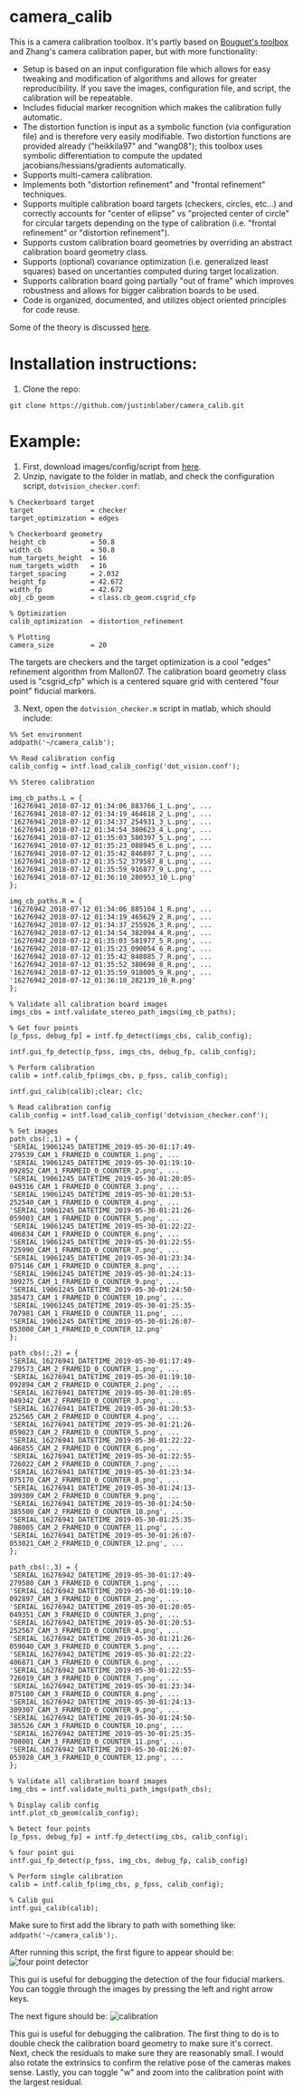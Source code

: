 # camera_calib
This is a camera calibration toolbox. It's partly based on [Bouguet's toolbox](http://www.vision.caltech.edu/bouguetj/calib_doc/) and Zhang's camera calibration paper, but with more functionality:

* Setup is based on an input configuration file which allows for easy tweaking and modification of algorithms and allows for greater reproducibility. If you save the images, configuration file, and script, the calibration will be repeatable.
* Includes fiducial marker recognition which makes the calibration fully automatic.
* The distortion function is input as a symbolic function (via configuration file) and is therefore very easily modifiable. Two distortion functions are provided already ("heikkila97" and "wang08"); this toolbox uses symbolic differentiation to compute the updated jacobians/hessians/gradients automatically.
* Supports multi-camera calibration.
* Implements both "distortion refinement" and "frontal refinement" techniques.
* Supports multiple calibration board targets (checkers, circles, etc...) and correctly accounts for "center of ellipse" vs "projected center of circle" for circular targets depending on the type of calibration (i.e. "frontal refinement" or "distortion refinement").
* Supports custom calibration board geometries by overriding an abstract calibration board geometry class.
* Supports (optional) covariance optimization (i.e. generalized least squares) based on uncertanties computed during target localization.
* Supports calibration board going partially "out of frame" which improves robustness and allows for bigger calibration boards to be used.
* Code is organized, documented, and utilizes object oriented principles for code reuse.

Some of the theory is discussed [here](http://justinblaber.org/camera-calibration-theory/).

# Installation instructions:
1) Clone the repo:
```
git clone https://github.com/justinblaber/camera_calib.git
```

# Example:
1. First, download images/config/script from [here](http://justinblaber.org/downloads/github/camera_calib/dotvision_checker.zip).
2. Unzip, navigate to the folder in matlab, and check the configuration script, `dotvision_checker.conf`:
```
% Checkerboard target
target              = checker
target_optimization = edges

% Checkerboard geometry
height_cb           = 50.8
width_cb            = 50.8
num_targets_height  = 16
num_targets_width   = 16
target_spacing      = 2.032
height_fp           = 42.672
width_fp            = 42.672
obj_cb_geom         = class.cb_geom.csgrid_cfp

% Optimization
calib_optimization  = distortion_refinement

% Plotting
camera_size         = 20
```
The targets are checkers and the target optimization is a cool "edges" refinement algorithm from Mallon07. The calibration board geometry class used is "csgrid_cfp" which is a centered square grid with centered "four point" fiducial markers.

3. Next, open the `dotvision_checker.m` script in matlab, which should include:
```
%% Set environment
addpath('~/camera_calib');

%% Read calibration config
calib_config = intf.load_calib_config('dot_vision.conf');

%% Stereo calibration

img_cb_paths.L = {
'16276941_2018-07-12_01:34:06_883766_1_L.png', ...
'16276941_2018-07-12_01:34:19_464618_2_L.png', ...
'16276941_2018-07-12_01:34:37_254931_3_L.png', ...
'16276941_2018-07-12_01:34:54_380623_4_L.png', ...
'16276941_2018-07-12_01:35:03_580397_5_L.png', ...
'16276941_2018-07-12_01:35:23_088945_6_L.png', ...
'16276941_2018-07-12_01:35:42_846897_7_L.png', ...
'16276941_2018-07-12_01:35:52_379587_8_L.png', ...
'16276941_2018-07-12_01:35:59_916877_9_L.png', ...
'16276941_2018-07-12_01:36:10_280953_10_L.png'
};

img_cb_paths.R = {
'16276942_2018-07-12_01:34:06_885104_1_R.png', ...
'16276942_2018-07-12_01:34:19_465629_2_R.png', ...
'16276942_2018-07-12_01:34:37_255926_3_R.png', ...
'16276942_2018-07-12_01:34:54_382094_4_R.png', ...
'16276942_2018-07-12_01:35:03_581977_5_R.png', ...
'16276942_2018-07-12_01:35:23_090054_6_R.png', ...
'16276942_2018-07-12_01:35:42_848085_7_R.png', ...
'16276942_2018-07-12_01:35:52_380698_8_R.png', ...
'16276942_2018-07-12_01:35:59_918005_9_R.png', ...
'16276942_2018-07-12_01:36:10_282139_10_R.png'
};

% Validate all calibration board images
imgs_cbs = intf.validate_stereo_path_imgs(img_cb_paths);

% Get four points
[p_fpss, debug_fp] = intf.fp_detect(imgs_cbs, calib_config);

intf.gui_fp_detect(p_fpss, imgs_cbs, debug_fp, calib_config);

% Perform calibration
calib = intf.calib_fp(imgs_cbs, p_fpss, calib_config);

intf.gui_calib(calib);clear; clc;

% Read calibration config
calib_config = intf.load_calib_config('dotvision_checker.conf');

% Set images
path_cbs(:,1) = {
'SERIAL_19061245_DATETIME_2019-05-30-01:17:49-279539_CAM_1_FRAMEID_0_COUNTER_1.png', ...
'SERIAL_19061245_DATETIME_2019-05-30-01:19:10-092852_CAM_1_FRAMEID_0_COUNTER_2.png', ...
'SERIAL_19061245_DATETIME_2019-05-30-01:20:05-049316_CAM_1_FRAMEID_0_COUNTER_3.png', ...
'SERIAL_19061245_DATETIME_2019-05-30-01:20:53-252540_CAM_1_FRAMEID_0_COUNTER_4.png', ...
'SERIAL_19061245_DATETIME_2019-05-30-01:21:26-059003_CAM_1_FRAMEID_0_COUNTER_5.png', ...
'SERIAL_19061245_DATETIME_2019-05-30-01:22:22-406834_CAM_1_FRAMEID_0_COUNTER_6.png', ...
'SERIAL_19061245_DATETIME_2019-05-30-01:22:55-725990_CAM_1_FRAMEID_0_COUNTER_7.png', ...
'SERIAL_19061245_DATETIME_2019-05-30-01:23:34-075146_CAM_1_FRAMEID_0_COUNTER_8.png', ...
'SERIAL_19061245_DATETIME_2019-05-30-01:24:13-309275_CAM_1_FRAMEID_0_COUNTER_9.png', ...
'SERIAL_19061245_DATETIME_2019-05-30-01:24:50-385473_CAM_1_FRAMEID_0_COUNTER_10.png', ...
'SERIAL_19061245_DATETIME_2019-05-30-01:25:35-707981_CAM_1_FRAMEID_0_COUNTER_11.png', ...
'SERIAL_19061245_DATETIME_2019-05-30-01:26:07-053008_CAM_1_FRAMEID_0_COUNTER_12.png'
};
             
path_cbs(:,2) = {
'SERIAL_16276941_DATETIME_2019-05-30-01:17:49-279573_CAM_2_FRAMEID_0_COUNTER_1.png', ...
'SERIAL_16276941_DATETIME_2019-05-30-01:19:10-092894_CAM_2_FRAMEID_0_COUNTER_2.png', ...
'SERIAL_16276941_DATETIME_2019-05-30-01:20:05-049342_CAM_2_FRAMEID_0_COUNTER_3.png', ...
'SERIAL_16276941_DATETIME_2019-05-30-01:20:53-252565_CAM_2_FRAMEID_0_COUNTER_4.png', ...
'SERIAL_16276941_DATETIME_2019-05-30-01:21:26-059023_CAM_2_FRAMEID_0_COUNTER_5.png', ...
'SERIAL_16276941_DATETIME_2019-05-30-01:22:22-406855_CAM_2_FRAMEID_0_COUNTER_6.png', ...
'SERIAL_16276941_DATETIME_2019-05-30-01:22:55-726022_CAM_2_FRAMEID_0_COUNTER_7.png', ...
'SERIAL_16276941_DATETIME_2019-05-30-01:23:34-075170_CAM_2_FRAMEID_0_COUNTER_8.png', ...
'SERIAL_16276941_DATETIME_2019-05-30-01:24:13-309309_CAM_2_FRAMEID_0_COUNTER_9.png', ...
'SERIAL_16276941_DATETIME_2019-05-30-01:24:50-385500_CAM_2_FRAMEID_0_COUNTER_10.png', ...
'SERIAL_16276941_DATETIME_2019-05-30-01:25:35-708005_CAM_2_FRAMEID_0_COUNTER_11.png', ...
'SERIAL_16276941_DATETIME_2019-05-30-01:26:07-053021_CAM_2_FRAMEID_0_COUNTER_12.png', ...
};

path_cbs(:,3) = {
'SERIAL_16276942_DATETIME_2019-05-30-01:17:49-279580_CAM_3_FRAMEID_0_COUNTER_1.png', ...
'SERIAL_16276942_DATETIME_2019-05-30-01:19:10-092897_CAM_3_FRAMEID_0_COUNTER_2.png', ...
'SERIAL_16276942_DATETIME_2019-05-30-01:20:05-049351_CAM_3_FRAMEID_0_COUNTER_3.png', ...
'SERIAL_16276942_DATETIME_2019-05-30-01:20:53-252567_CAM_3_FRAMEID_0_COUNTER_4.png', ...
'SERIAL_16276942_DATETIME_2019-05-30-01:21:26-059040_CAM_3_FRAMEID_0_COUNTER_5.png', ...
'SERIAL_16276942_DATETIME_2019-05-30-01:22:22-406871_CAM_3_FRAMEID_0_COUNTER_6.png', ...
'SERIAL_16276942_DATETIME_2019-05-30-01:22:55-726019_CAM_3_FRAMEID_0_COUNTER_7.png', ...
'SERIAL_16276942_DATETIME_2019-05-30-01:23:34-075180_CAM_3_FRAMEID_0_COUNTER_8.png', ...
'SERIAL_16276942_DATETIME_2019-05-30-01:24:13-309307_CAM_3_FRAMEID_0_COUNTER_9.png', ...
'SERIAL_16276942_DATETIME_2019-05-30-01:24:50-385526_CAM_3_FRAMEID_0_COUNTER_10.png', ...
'SERIAL_16276942_DATETIME_2019-05-30-01:25:35-708001_CAM_3_FRAMEID_0_COUNTER_11.png', ...
'SERIAL_16276942_DATETIME_2019-05-30-01:26:07-053028_CAM_3_FRAMEID_0_COUNTER_12.png', ...
};

% Validate all calibration board images
img_cbs = intf.validate_multi_path_imgs(path_cbs);

% Display calib config
intf.plot_cb_geom(calib_config);

% Detect four points
[p_fpss, debug_fp] = intf.fp_detect(img_cbs, calib_config);

% four point gui
intf.gui_fp_detect(p_fpss, img_cbs, debug_fp, calib_config)

% Perform single calibration
calib = intf.calib_fp(img_cbs, p_fpss, calib_config);
                           
% Calib gui
intf.gui_calib(calib);
```
Make sure to first add the library to path with something like: `addpath('~/camera_calib');`.

After running this script, the first figure to appear should be:
![four point detector](https://i.imgur.com/mTd2DGF.png)

This gui is useful for debugging the detection of the four fiducial markers. You can toggle through the images by pressing the left and right arrow keys.

The next figure should be:
![calibration](https://i.imgur.com/yjqjuBV.png)

This gui is useful for debugging the calibration. The first thing to do is to double check the calibration board geometry to make sure it's correct. Next, check the residuals to make sure they are reasonably small. I would also rotate the extrinsics to confirm the relative pose of the cameras makes sense. Lastly, you can toggle "w" and zoom into the calibration point with the largest residual.

